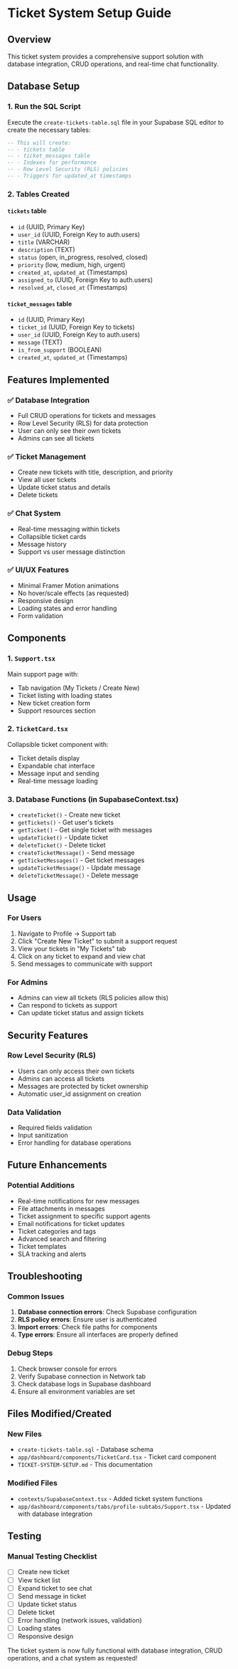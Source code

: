 # Ticket System Setup Guide

## Overview
This ticket system provides a comprehensive support solution with database integration, CRUD operations, and real-time chat functionality.

## Database Setup

### 1. Run the SQL Script
Execute the `create-tickets-table.sql` file in your Supabase SQL editor to create the necessary tables:

```sql
-- This will create:
-- - tickets table
-- - ticket_messages table  
-- - Indexes for performance
-- - Row Level Security (RLS) policies
-- - Triggers for updated_at timestamps
```

### 2. Tables Created

#### `tickets` table
- `id` (UUID, Primary Key)
- `user_id` (UUID, Foreign Key to auth.users)
- `title` (VARCHAR)
- `description` (TEXT)
- `status` (open, in_progress, resolved, closed)
- `priority` (low, medium, high, urgent)
- `created_at`, `updated_at` (Timestamps)
- `assigned_to` (UUID, Foreign Key to auth.users)
- `resolved_at`, `closed_at` (Timestamps)

#### `ticket_messages` table
- `id` (UUID, Primary Key)
- `ticket_id` (UUID, Foreign Key to tickets)
- `user_id` (UUID, Foreign Key to auth.users)
- `message` (TEXT)
- `is_from_support` (BOOLEAN)
- `created_at`, `updated_at` (Timestamps)

## Features Implemented

### ✅ Database Integration
- Full CRUD operations for tickets and messages
- Row Level Security (RLS) for data protection
- User can only see their own tickets
- Admins can see all tickets

### ✅ Ticket Management
- Create new tickets with title, description, and priority
- View all user tickets
- Update ticket status and details
- Delete tickets

### ✅ Chat System
- Real-time messaging within tickets
- Collapsible ticket cards
- Message history
- Support vs user message distinction

### ✅ UI/UX Features
- Minimal Framer Motion animations
- No hover/scale effects (as requested)
- Responsive design
- Loading states and error handling
- Form validation

## Components

### 1. `Support.tsx`
Main support page with:
- Tab navigation (My Tickets / Create New)
- Ticket listing with loading states
- New ticket creation form
- Support resources section

### 2. `TicketCard.tsx`
Collapsible ticket component with:
- Ticket details display
- Expandable chat interface
- Message input and sending
- Real-time message loading

### 3. Database Functions (in SupabaseContext.tsx)
- `createTicket()` - Create new ticket
- `getTickets()` - Get user's tickets
- `getTicket()` - Get single ticket with messages
- `updateTicket()` - Update ticket
- `deleteTicket()` - Delete ticket
- `createTicketMessage()` - Send message
- `getTicketMessages()` - Get ticket messages
- `updateTicketMessage()` - Update message
- `deleteTicketMessage()` - Delete message

## Usage

### For Users
1. Navigate to Profile → Support tab
2. Click "Create New Ticket" to submit a support request
3. View your tickets in "My Tickets" tab
4. Click on any ticket to expand and view chat
5. Send messages to communicate with support

### For Admins
- Admins can view all tickets (RLS policies allow this)
- Can respond to tickets as support
- Can update ticket status and assign tickets

## Security Features

### Row Level Security (RLS)
- Users can only access their own tickets
- Admins can access all tickets
- Messages are protected by ticket ownership
- Automatic user_id assignment on creation

### Data Validation
- Required fields validation
- Input sanitization
- Error handling for database operations

## Future Enhancements

### Potential Additions
- Real-time notifications for new messages
- File attachments in messages
- Ticket assignment to specific support agents
- Email notifications for ticket updates
- Ticket categories and tags
- Advanced search and filtering
- Ticket templates
- SLA tracking and alerts

## Troubleshooting

### Common Issues
1. **Database connection errors**: Check Supabase configuration
2. **RLS policy errors**: Ensure user is authenticated
3. **Import errors**: Check file paths for components
4. **Type errors**: Ensure all interfaces are properly defined

### Debug Steps
1. Check browser console for errors
2. Verify Supabase connection in Network tab
3. Check database logs in Supabase dashboard
4. Ensure all environment variables are set

## Files Modified/Created

### New Files
- `create-tickets-table.sql` - Database schema
- `app/dashboard/components/TicketCard.tsx` - Ticket card component
- `TICKET-SYSTEM-SETUP.md` - This documentation

### Modified Files
- `contexts/SupabaseContext.tsx` - Added ticket system functions
- `app/dashboard/components/tabs/profile-subtabs/Support.tsx` - Updated with database integration

## Testing

### Manual Testing Checklist
- [ ] Create new ticket
- [ ] View ticket list
- [ ] Expand ticket to see chat
- [ ] Send message in ticket
- [ ] Update ticket status
- [ ] Delete ticket
- [ ] Error handling (network issues, validation)
- [ ] Loading states
- [ ] Responsive design

The ticket system is now fully functional with database integration, CRUD operations, and a chat system as requested!
